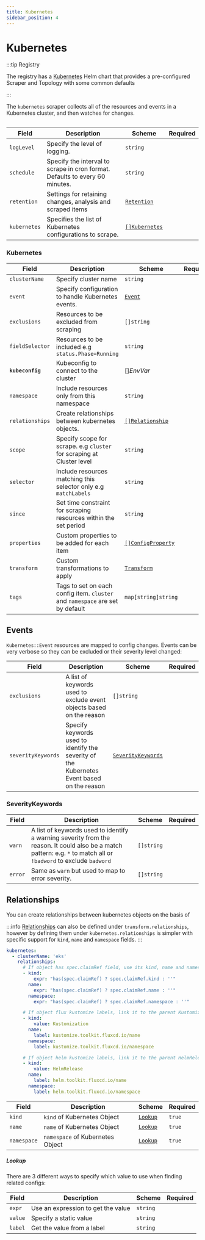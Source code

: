 ```yaml
---
title: Kubernetes
sidebar_position: 4
---
```


# <Icon name="k8s"/> Kubernetes

:::tip Registry

The registry has a [Kubernetes](/registry/kubernetes) Helm chart that provides a pre-configured Scraper and Topology with some common defaults

:::

The `kubernetes` scraper collects all of the resources and events in a Kubernetes cluster, and then watches for changes.

```yaml title='kubernetes-scraper.yaml' file=../../../modules/config-db/fixtures/kubernetes.yaml
```

| Field        | Description                                                                  | Scheme                                       | Required |
| ------------ | ---------------------------------------------------------------------------- | -------------------------------------------- | -------- |
| `logLevel`   | Specify the level of logging.                                                | `string`                                     |          |
| `schedule`   | Specify the interval to scrape in cron format. Defaults to every 60 minutes. | `string`                                     |          |
| `retention`  | Settings for retaining changes, analysis and scraped items                   | [`Retention`](/config-db/concepts/retention) |          |
| `kubernetes` | Specifies the list of Kubernetes configurations to scrape.                   | [`[]Kubernetes`](#kubernetes)              |          |

### Kubernetes

| Field             | Description                                                                                      | Scheme                                           | Required |
| ----------------- | ------------------------------------------------------------------------------------------------ | ------------------------------------------------ | -------- |
| `clusterName`     | Specify cluster name                                                                             | `string`                                         |          |
| `event`           | Specify configuration to handle Kubernetes events.                                               | [`Event`](#events)                               |          |
| `exclusions`      | Resources to be excluded from scraping                                        | `[]string`                                       |          |
| `fieldSelector`   | Resources to be included e.g `status.Phase=Running`        | `string`                                         |          |
| **`kubeconfig`**  | Kubeconfig to connect to the cluster                                         | <CommonLink to="secrets">[]_EnvVar_</CommonLink> |          |
| `namespace`       | Include resources only from this namespace                                         | `string`                                         |          |
| `relationships`   | Create relationships between kubernetes objects.                                                 | [`[]Relationship`](#relationships)     |          |
| `scope`           | Specify scope for scrape. e.g `cluster` for scraping at Cluster level                            | `string`                                         |          |
| `selector`        | Include resources matching this selector only e.g `matchLabels`                       | `string`                                         |          |
| `since`           | Set time constraint for scraping resources within the set period                                 | `string`                                         |          |
| `properties`      | Custom properties to be added for each item                                     | [`[]ConfigProperty`](/reference/config-db/properties)   |          |
| `transform`       | Custom transformations to apply                                                                       | [`Transform`](/config-db/concepts/transform)                        |          |
| `tags`            | Tags to set on each config item. `cluster` and `namespace` are set by default                                                     | `map[string]string`                              |          |


## Events

`Kubernetes::Event` resources are mapped to config changes. Events can be very verbose so they can be excluded or their severity level changed:


| Field              | Description                                                                                | Scheme                                  | Required |
| ------------------ | ------------------------------------------------------------------------------------------ | --------------------------------------- | -------- |
| `exclusions`       | A list of keywords used to exclude event objects based on the reason                       | `[]string`                              |          |
| `severityKeywords` | Specify keywords used to identify the severity of the Kubernetes Event based on the reason | [`SeverityKeywords`](#severitykeywords) |          |

### SeverityKeywords

| Field   | Description                                                                                                                                                            | Scheme     | Required |
| ------- | ---------------------------------------------------------------------------------------------------------------------------------------------------------------------- | ---------- | -------- |
| `warn`  | A list of keywords used to identify a warning severity from the reason. It could also be a match pattern: e.g. `*` to match all or `!badword` to exclude `badword` | `[]string` |          |
| `error` | Same as `warn` but used to map to error severity.                                                                                                                      | `[]string` |          |

## Relationships

You can create relationships between kubernetes objects on the basis of

:::info
[Relationships](../concepts/relationships) can also be defined under `transform.relationships`, however by defining them under `kubernetes.relationships` is simpler with specific support for `kind`, `name` and `namespace` fields.
:::

```yaml title="kubernetes-relationship.yaml"
kubernetes:
  - clusterName: 'eks'
    relationships:
      # If object has spec.claimRef field, use its kind, name and namespace
      - kind:
          expr: "has(spec.claimRef) ? spec.claimRef.kind : ''"
        name:
          expr: "has(spec.claimRef) ? spec.claimRef.name : ''"
        namespace:
          expr: "has(spec.claimRef) ? spec.claimRef.namespace : ''"

      # If object flux kustomize labels, link it to the parent Kustomization object
      - kind:
          value: Kustomization
        name:
          label: kustomize.toolkit.fluxcd.io/name
        namespace:
          label: kustomize.toolkit.fluxcd.io/namespace

      # If object helm kustomize labels, link it to the parent HelmRelease object
      - kind:
          value: HelmRelease
        name:
          label: helm.toolkit.fluxcd.io/name
        namespace:
          label: helm.toolkit.fluxcd.io/namespace
```

| Field       | Description                      | Scheme                                       | Required |
| ----------- | -------------------------------- | -------------------------------------------- | -------- |
| `kind`      | `kind` of Kubernetes Object      | [`Lookup`](#lookup) | `true`   |
| `name`      | `name` of Kubernetes Object      | [`Lookup`](#lookup) | `true`   |
| `namespace` | `namespace` of Kubernetes Object | [`Lookup`](#lookup) | `true`   |

##### Lookup

There are 3 different ways to specify which value to use when finding related configs:

| Field   | Description                        | Scheme   | Required |
| ------- | ---------------------------------- | -------- | -------- |
| `expr`  | Use an expression to get the value | `string` |          |
| `value` | Specify a static value             | `string` |          |
| `label` | Get the value from a label         | `string` |          |
